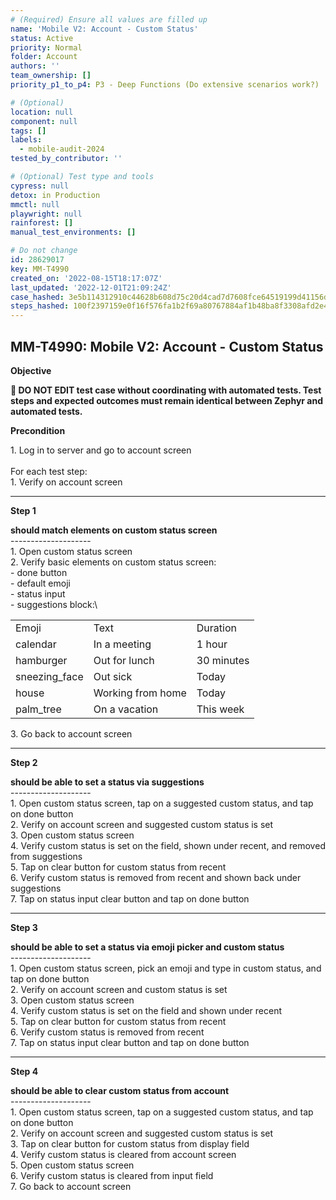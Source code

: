 ```yaml
---
# (Required) Ensure all values are filled up
name: 'Mobile V2: Account - Custom Status'
status: Active
priority: Normal
folder: Account
authors: ''
team_ownership: []
priority_p1_to_p4: P3 - Deep Functions (Do extensive scenarios work?)

# (Optional)
location: null
component: null
tags: []
labels:
  - mobile-audit-2024
tested_by_contributor: ''

# (Optional) Test type and tools
cypress: null
detox: in Production
mmctl: null
playwright: null
rainforest: []
manual_test_environments: []

# Do not change
id: 28629017
key: MM-T4990
created_on: '2022-08-15T18:17:07Z'
last_updated: '2022-12-01T21:09:24Z'
case_hashed: 3e5b114312910c44628b608d75c20d4cad7d7608fce64519199d41156d76169d1b2f3c801c3a233ff7d585b1e78e2914
steps_hashed: 100f2397159e0f16f576fa1b2f69a80767884af1b48ba8f3308afd2e49e63b1ed9e4ec41451df227ae3b9de352a96377
---
```


<!-- (Auto-generated) Based on frontmatter's "key" and "name" -->

## MM-T4990: Mobile V2: Account - Custom Status

**Objective**

**🛑 DO NOT EDIT test case without coordinating with automated tests. Test steps and expected outcomes must remain identical between Zephyr and automated tests.**

**Precondition**

1\. Log in to server and go to account screen\
\
For each test step:\
1\. Verify on account screen

---

**Step 1**

**should match elements on custom status screen**\
\--------------------\
1\. Open custom status screen\
2\. Verify basic elements on custom status screen:\
\- done button\
\- default emoji\
\- status input\
\- suggestions block:\\

|                |                   |            |
| -------------- | ----------------- | ---------- |
| Emoji          | Text              | Duration   |
| calendar       | In a meeting      | 1 hour     |
| hamburger      | Out for lunch     | 30 minutes |
| sneezing\_face | Out sick          | Today      |
| house          | Working from home | Today      |
| palm\_tree     | On a vacation     | This week  |

3\. Go back to account screen

---

**Step 2**

**should be able to set a status via suggestions**\
\--------------------\
1\. Open custom status screen, tap on a suggested custom status, and tap on done button\
2\. Verify on account screen and suggested custom status is set\
3\. Open custom status screen\
4\. Verify custom status is set on the field, shown under recent, and removed from suggestions\
5\. Tap on clear button for custom status from recent\
6\. Verify custom status is removed from recent and shown back under suggestions\
7\. Tap on status input clear button and tap on done button

---

**Step 3**

**should be able to set a status via emoji picker and custom status**\
\--------------------\
1\. Open custom status screen, pick an emoji and type in custom status, and tap on done button\
2\. Verify on account screen and custom status is set\
3\. Open custom status screen\
4\. Verify custom status is set on the field and shown under recent\
5\. Tap on clear button for custom status from recent\
6\. Verify custom status is removed from recent\
7\. Tap on status input clear button and tap on done button

---

**Step 4**

**should be able to clear custom status from account**\
\--------------------\
1\. Open custom status screen, tap on a suggested custom status, and tap on done button\
2\. Verify on account screen and suggested custom status is set\
3\. Tap on clear button for custom status from display field\
4\. Verify custom status is cleared from account screen\
5\. Open custom status screen\
6\. Verify custom status is cleared from input field\
7\. Go back to account screen
